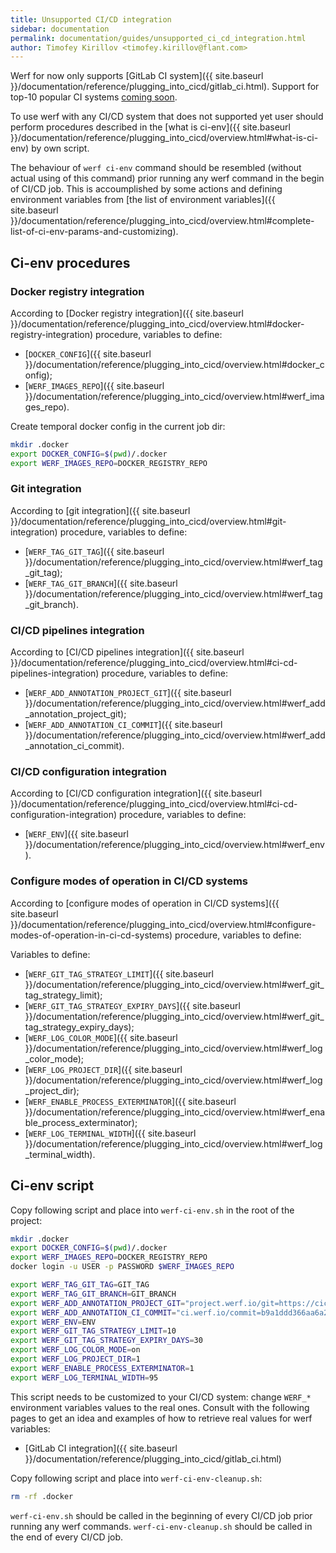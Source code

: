 ```yaml
---
title: Unsupported CI/CD integration
sidebar: documentation
permalink: documentation/guides/unsupported_ci_cd_integration.html
author: Timofey Kirillov <timofey.kirillov@flant.com>
---
```


Werf for now only supports [GitLab CI system]({{ site.baseurl }}/documentation/reference/plugging_into_cicd/gitlab_ci.html). Support for top-10 popular CI systems [coming soon](https://github.com/flant/werf/issues/1682).

To use werf with any CI/CD system that does not supported yet user should perform procedures described in the [what is ci-env]({{ site.baseurl }}/documentation/reference/plugging_into_cicd/overview.html#what-is-ci-env) by own script.

The behaviour of `werf ci-env` command should be resembled (without actual using of this command) prior running any werf command in the begin of CI/CD job. This is accoumplished by some actions and defining environment variables from [the list of environment variables]({{ site.baseurl }}/documentation/reference/plugging_into_cicd/overview.html#complete-list-of-ci-env-params-and-customizing).

## Ci-env procedures

### Docker registry integration

According to [Docker registry integration]({{ site.baseurl }}/documentation/reference/plugging_into_cicd/overview.html#docker-registry-integration) procedure, variables to define:
 * [`DOCKER_CONFIG`]({{ site.baseurl }}/documentation/reference/plugging_into_cicd/overview.html#docker_config);
 * [`WERF_IMAGES_REPO`]({{ site.baseurl }}/documentation/reference/plugging_into_cicd/overview.html#werf_images_repo).

Create temporal docker config in the current job dir:

```bash
mkdir .docker
export DOCKER_CONFIG=$(pwd)/.docker
export WERF_IMAGES_REPO=DOCKER_REGISTRY_REPO
```

### Git integration

According to [git integration]({{ site.baseurl }}/documentation/reference/plugging_into_cicd/overview.html#git-integration) procedure, variables to define:
 * [`WERF_TAG_GIT_TAG`]({{ site.baseurl }}/documentation/reference/plugging_into_cicd/overview.html#werf_tag_git_tag);
 * [`WERF_TAG_GIT_BRANCH`]({{ site.baseurl }}/documentation/reference/plugging_into_cicd/overview.html#werf_tag_git_branch).

### CI/CD pipelines integration

According to [CI/CD pipelines integration]({{ site.baseurl }}/documentation/reference/plugging_into_cicd/overview.html#ci-cd-pipelines-integration) procedure, variables to define:
 * [`WERF_ADD_ANNOTATION_PROJECT_GIT`]({{ site.baseurl }}/documentation/reference/plugging_into_cicd/overview.html#werf_add_annotation_project_git);
 * [`WERF_ADD_ANNOTATION_CI_COMMIT`]({{ site.baseurl }}/documentation/reference/plugging_into_cicd/overview.html#werf_add_annotation_ci_commit).

### CI/CD configuration integration

According to [CI/CD configuration integration]({{ site.baseurl }}/documentation/reference/plugging_into_cicd/overview.html#ci-cd-configuration-integration) procedure, variables to define:
 * [`WERF_ENV`]({{ site.baseurl }}/documentation/reference/plugging_into_cicd/overview.html#werf_env).

### Configure modes of operation in CI/CD systems

According to [configure modes of operation in CI/CD systems]({{ site.baseurl }}/documentation/reference/plugging_into_cicd/overview.html#configure-modes-of-operation-in-ci-cd-systems) procedure, variables to define:

Variables to define:
 * [`WERF_GIT_TAG_STRATEGY_LIMIT`]({{ site.baseurl }}/documentation/reference/plugging_into_cicd/overview.html#werf_git_tag_strategy_limit);
 * [`WERF_GIT_TAG_STRATEGY_EXPIRY_DAYS`]({{ site.baseurl }}/documentation/reference/plugging_into_cicd/overview.html#werf_git_tag_strategy_expiry_days);
 * [`WERF_LOG_COLOR_MODE`]({{ site.baseurl }}/documentation/reference/plugging_into_cicd/overview.html#werf_log_color_mode);
 * [`WERF_LOG_PROJECT_DIR`]({{ site.baseurl }}/documentation/reference/plugging_into_cicd/overview.html#werf_log_project_dir);
 * [`WERF_ENABLE_PROCESS_EXTERMINATOR`]({{ site.baseurl }}/documentation/reference/plugging_into_cicd/overview.html#werf_enable_process_exterminator);
 * [`WERF_LOG_TERMINAL_WIDTH`]({{ site.baseurl }}/documentation/reference/plugging_into_cicd/overview.html#werf_log_terminal_width).

## Ci-env script

Copy following script and place into `werf-ci-env.sh` in the root of the project:

```bash
mkdir .docker
export DOCKER_CONFIG=$(pwd)/.docker
export WERF_IMAGES_REPO=DOCKER_REGISTRY_REPO
docker login -u USER -p PASSWORD $WERF_IMAGES_REPO

export WERF_TAG_GIT_TAG=GIT_TAG
export WERF_TAG_GIT_BRANCH=GIT_BRANCH
export WERF_ADD_ANNOTATION_PROJECT_GIT="project.werf.io/git=https://cicd.domain.com/project/x"
export WERF_ADD_ANNOTATION_CI_COMMIT="ci.werf.io/commit=b9a1ddd366aa6a20a0fd43fb6612f349d33465ff"
export WERF_ENV=ENV
export WERF_GIT_TAG_STRATEGY_LIMIT=10
export WERF_GIT_TAG_STRATEGY_EXPIRY_DAYS=30
export WERF_LOG_COLOR_MODE=on
export WERF_LOG_PROJECT_DIR=1
export WERF_ENABLE_PROCESS_EXTERMINATOR=1
export WERF_LOG_TERMINAL_WIDTH=95
```

This script needs to be customized to your CI/CD system: change `WERF_*` environment variables values to the real ones. Consult with the following pages to get an idea and examples of how to retrieve real values for werf variables:
 * [GitLab CI integration]({{ site.baseurl }}/documentation/reference/plugging_into_cicd/gitlab_ci.html)

Copy following script and place into `werf-ci-env-cleanup.sh`:

```bash
rm -rf .docker
```

`werf-ci-env.sh` should be called in the beginning of every CI/CD job prior running any werf commands.
`werf-ci-env-cleanup.sh` should be called in the end of every CI/CD job.
